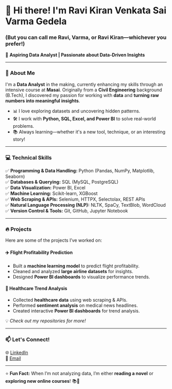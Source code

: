 # 👋 Hi there! I'm Ravi Kiran Venkata Sai Varma Gedela  
### (But you can call me Ravi, Varma, or Ravi Kiran—whichever you prefer!)  

🚀 **Aspiring Data Analyst | Passionate about Data-Driven Insights**  

---

### 🧐 **About Me**  
I'm a **Data Analyst** in the making, currently enhancing my skills through an intensive course at **Masai**. Originally from a **Civil Engineering** background (B.Tech), I discovered my passion for working with **data** and **turning raw numbers into meaningful insights**.  

- 📊 I love exploring datasets and uncovering hidden patterns.  
- 🛠️ I work with **Python, SQL, Excel, and Power BI** to solve real-world problems.  
- 📚 Always learning—whether it's a new tool, technique, or an interesting story!  

---

### 💻 **Technical Skills**  
✅ **Programming & Data Handling:** Python (Pandas, NumPy, Matplotlib, Seaborn)  
✅ **Databases & Querying:** SQL (MySQL, PostgreSQL)  
✅ **Data Visualization:** Power BI, Excel  
✅ **Machine Learning:** Scikit-learn, XGBoost  
✅ **Web Scraping & APIs:** Selenium, HTTPX, Selectolax, REST APIs  
✅ **Natural Language Processing (NLP):** NLTK, SpaCy, TextBlob, WordCloud  
✅ **Version Control & Tools:** Git, GitHub, Jupyter Notebook  

---

### 🔥 **Projects**  
Here are some of the projects I’ve worked on:  

#### **✈️ Flight Profitability Prediction**  
- Built a **machine learning model** to predict flight profitability.  
- Cleaned and analyzed **large airline datasets** for insights.  
- Designed **Power BI dashboards** to visualize performance trends.  

#### **🏥 Healthcare Trend Analysis**  
- Collected **healthcare data** using web scraping & APIs.  
- Performed **sentiment analysis** on medical news headlines.  
- Created interactive **Power BI dashboards** for trend analysis.  

💡 *Check out my repositories for more!*  

---

### 📫 **Let's Connect!**  
🌐 [LinkedIn](https://www.linkedin.com/in/your-profile/)  
📩 [Email](mailto:your-email@example.com)  

---

⭐ **Fun Fact:** When I’m not analyzing data, I’m either **reading a novel** or **exploring new online courses**! 📚🚀  
